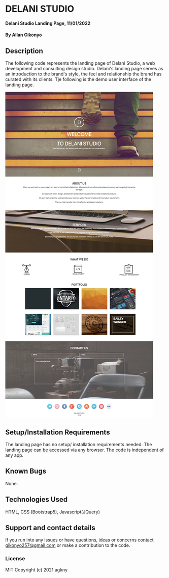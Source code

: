 # DELANI STUDIO 
#### Delani Studio Landing Page, 11/01/2022
#### By Allan Gikonyo
## Description
The following code represents the landing page of Delani Studio, a web development and consulting design studio. Delani's landing page serves as an introduction to the brand's style, the feel and relationship the brand has curated with its clients. Tje following is the demo user interface of the landing page. 

![Getting Started](./img/Delani-Studio-reference.jpeg)

## Setup/Installation Requirements
The landing page has no setup/ installation requirements needed. The landing page can be accessed via any browser. The code is independent of any app. 

## Known Bugs
None. 

## Technologies Used
HTML, CSS (Bootstrap5),  Javascript(JQuery)
## Support and contact details
If you run into any issues or have questions, ideas or concerns contact gikonyo257@gmail.com or make a contribution to the code.
### License
MIT 
Copyright (c) 2021 agkny

  